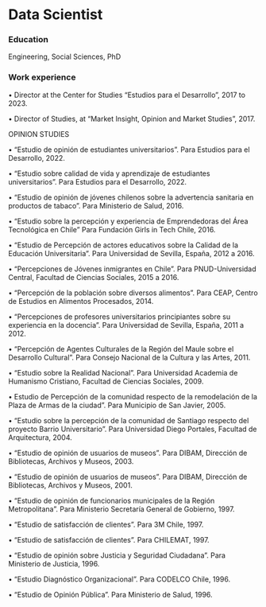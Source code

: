 # Data Scientist
### Education
Engineering, Social Sciences, PhD
### Work experience
• Director at the Center for Studies “Estudios para el Desarrollo”, 2017 to 2023.

• Director of Studies, at “Market Insight, Opinion and Market Studies”, 2017.

OPINION STUDIES

• “Estudio de opinión de estudiantes universitarios”.
Para Estudios para el Desarrollo, 2022.

• “Estudio sobre calidad de vida y aprendizaje de estudiantes universitarios”.
Para Estudios para el Desarrollo, 2022.

• “Estudio de opinión de jóvenes chilenos sobre la advertencia sanitaria en productos de tabaco”.
Para Ministerio de Salud, 2016.

• “Estudio sobre la percepción y experiencia de Emprendedoras del Área Tecnológica en Chile”
Para Fundación Girls in Tech Chile, 2016.

• “Estudio de Percepción de actores educativos sobre la Calidad de la Educación Universitaria”.
Para Universidad de Sevilla, España, 2012 a 2016.

• “Percepciones de Jóvenes inmigrantes en Chile”.
Para PNUD-Universidad Central, Facultad de Ciencias Sociales, 2015 a 2016.

• “Percepción de la población sobre diversos alimentos”.
Para CEAP, Centro de Estudios en Alimentos Procesados, 2014.

• “Percepciones de profesores universitarios principiantes sobre su experiencia en la docencia”.
Para Universidad de Sevilla, España, 2011 a 2012.

• “Percepción de Agentes Culturales de la Región del Maule sobre el Desarrollo Cultural”.
Para Consejo Nacional de la Cultura y las Artes, 2011.

• “Estudio sobre la Realidad Nacional”.
Para Universidad Academia de Humanismo Cristiano, Facultad de Ciencias Sociales, 2009.

• Estudio de Percepción de la comunidad respecto de la remodelación de la Plaza de Armas de la ciudad”.
Para Municipio de San Javier, 2005.

• “Estudio sobre la percepción de la comunidad de Santiago respecto del proyecto Barrio Universitario”.
Para Universidad Diego Portales, Facultad de Arquitectura, 2004.

• “Estudio de opinión de usuarios de museos”.
Para DIBAM, Dirección de Bibliotecas, Archivos y Museos, 2003.

• “Estudio de opinión de usuarios de museos”.
Para DIBAM, Dirección de Bibliotecas, Archivos y Museos, 2001.

• “Estudio de opinión de funcionarios municipales de la Región Metropolitana”.
Para Ministerio Secretaría General de Gobierno, 1997.

• “Estudio de satisfacción de clientes”.
Para 3M Chile, 1997.

• “Estudio de satisfacción de clientes”.
Para CHILEMAT, 1997.

• “Estudio de opinión sobre Justicia y Seguridad Ciudadana”.
Para Ministerio de Justicia, 1996.

• “Estudio Diagnóstico Organizacional”.
Para CODELCO Chile, 1996.

• “Estudio de Opinión Pública”.
Para Ministerio de Salud, 1996.
